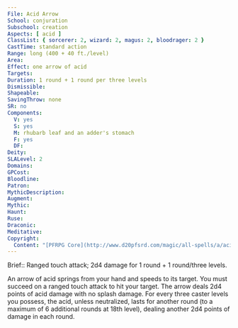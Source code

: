 ```yaml
---
File: Acid Arrow
School: conjuration
Subschool: creation
Aspects: [ acid ]
ClassList: { sorcerer: 2, wizard: 2, magus: 2, bloodrager: 2 }
CastTime: standard action
Range: long (400 + 40 ft./level)
Area: 
Effect: one arrow of acid
Targets: 
Duration: 1 round + 1 round per three levels
Dismissible: 
Shapeable: 
SavingThrow: none
SR: no
Components:
  V: yes
  S: yes
  M: rhubarb leaf and an adder's stomach
  F: yes
  DF: 
Deity: 
SLALevel: 2
Domains: 
GPCost: 
Bloodline: 
Patron: 
MythicDescription: 
Augment: 
Mythic: 
Haunt: 
Ruse: 
Draconic: 
Meditative: 
Copyright:
  Content: "[PFRPG Core](http://www.d20pfsrd.com/magic/all-spells/a/acid-arrow)"
---
```

Brief:: Ranged touch attack; 2d4 damage for 1 round + 1 round/three levels.

An arrow of acid springs from your hand and speeds to its target. You must succeed on a ranged touch attack to hit your target. The arrow deals 2d4 points of acid damage with no splash damage. For every three caster levels you possess, the acid, unless neutralized, lasts for another round (to a maximum of 6 additional rounds at 18th level), dealing another 2d4 points of damage in each round.
